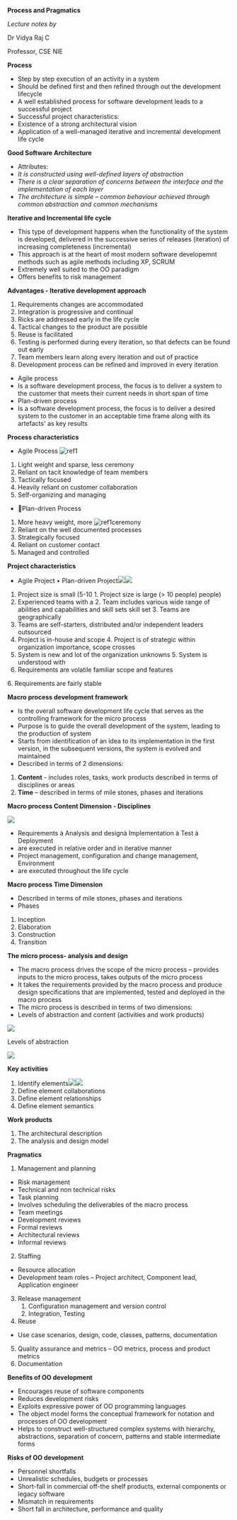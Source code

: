 **Process and Pragmatics**

*Lecture notes by*

Dr Vidya Raj C

Professor, CSE NIE

**Process**

- Step by step execution of an activity in a system
- Should be defined first and  then refined through out the development lifecycle
- A well established process for software development leads to a successful project
- Successful project characteristics:
- Existence of a strong architectural vision
- Application of a well-managed iterative and incremental development life cycle 

**Good Software Architecture**

- Attributes:
- *It is constructed using well-defined layers of abstraction*
- *There is a clear separation of concerns between  the interface and the implementation of each layer*
- *The architecture is simple – common behaviour achieved through common abstraction and common mechanisms*

**Iterative and Incremental  life cycle**

- This type of development happens when the functionality of the system is developed, delivered in the successive series of releases (iteration) of increasing completeness (incremental)
- This approach is at the heart of most modern software developemnt methods such as agile methods including XP, SCRUM
- Extremely well suited to the OO paradigm
- Offers benefits to risk management

**Advantages - Iterative development approach**

1. Requirements changes are accommodated  
1. Integration is progressive and continual
1. Ricks are addressed early in the life cycle
1. Tactical changes to the product are possible
1. Reuse is facilitated
1. Testing is performed during every iteration, so that defects can be found out early
1. Team members learn along every iteration and out of practice
1. Development process can be refined and improved in every iteration
- Agile process
- Is a software development process, the focus is to deliver a system to the customer that meets their current needs in short span of time      
- Plan-driven process
- Is a software development process, the focus is to deliver  a desired  system  to  the customer in an acceptable time frame along with its artefacts' as key results

**Process characteristics**

- Agile Process ![ref1]
1. Light weight and sparse, less ceremony
1. Reliant on tacit knowledge of team members
1. Tactically focused 
1. Heavily reliant on customer collaboration 
1. Self-organizing and managing 
- Plan-driven Process
1. More heavy weight, more ![ref1]ceremony
1. Reliant on  the well documented processes
1. Strategically focused
1. Reliant on customer contact
1. Managed and controlled

**Project characteristics**

- Agile Project  • Plan-driven Project![](https://notes-mds.vercel.app/notes/oomd/Aspose.Words.49fa3a22-7eb7-4a23-9c13-fe3949e71c04.002.png)![](https://notes-mds.vercel.app/notes/oomd/Aspose.Words.49fa3a22-7eb7-4a23-9c13-fe3949e71c04.003.png)
1. Project size is small (5-10  1. Project size is large (> 10 people) people)
1. Experienced teams with a  2. Team includes various wide range of abilities and  capabilities and skill sets skill set 3. Teams are geographically 
1. Teams are self-starters,  distributed and/or independent leaders outsourced  
1. Project is in-house and scope  4. Project is of strategic  within  organization  importance, scope crosses 
1. System is new and lot of  the organization unknowns 5. System is understood with 
1. Requirements are volatile  familiar scope and features

6\. Requirements are fairly stable

**Macro process development framework**

- Is the overall software development life cycle that serves as the controlling framework for the micro process
- Purpose is to guide the overall development of the system, leading to the production of system
- Starts  from  identification  of  an  idea  to  its implementation in the first version, in the subsequent versions, the system is evolved and maintained 
- Described in terms of 2 dimensions: 
1. **Content** - includes roles, tasks, work products described in terms of disciplines or areas
1. **Time** – described in terms of mile stones, phases and iterations

**Macro process Content Dimension - Disciplines**

![](https://notes-mds.vercel.app/notes/oomd/Aspose.Words.49fa3a22-7eb7-4a23-9c13-fe3949e71c04.004.png)

- Requirements à Analysis and designà Implementation à Test à Deployment
- are  executed in relative order and in iterative manner 
- Project management, configuration and change management, Environment 
- are executed throughout the life cycle 

**Macro process  Time Dimension**

- Described in terms of mile stones, phases and iterations
- Phases
1. Inception
1. Elaboration
1. Construction
1. Transition

**The micro process- analysis and design**

- The macro process drives the scope of the micro process – provides inputs to the micro process, takes outputs of the micro process
- It takes the requirements provided by the macro process and produce design specifications that are implemented, tested and deployed in the macro process
- The micro process is described in terms of  two  dimensions: 
- Levels of abstraction and content (activities and work products)

![](https://notes-mds.vercel.app/notes/oomd/Aspose.Words.49fa3a22-7eb7-4a23-9c13-fe3949e71c04.005.png)

Levels of abstraction

![](https://notes-mds.vercel.app/notes/oomd/Aspose.Words.49fa3a22-7eb7-4a23-9c13-fe3949e71c04.006.png)

**Key activities**

1. Identify elements![](https://notes-mds.vercel.app/notes/oomd/Aspose.Words.49fa3a22-7eb7-4a23-9c13-fe3949e71c04.007.png)![](https://notes-mds.vercel.app/notes/oomd/Aspose.Words.49fa3a22-7eb7-4a23-9c13-fe3949e71c04.008.png)
1. Define element collaborations
1. Define element relationships
1. Define element               semantics

**Work products**

1. The architectural description
1. The analysis and design  model

**Pragmatics**

1. Management and planning 
- Risk management
- Technical and non technical risks
- Task planning 
- Involves scheduling the deliverables of the macro process
- Team meetings
- Development reviews
- Formal reviews
- Architectural reviews
- Informal reviews
2. Staffing
- Resource allocation
- Development team roles – Project architect, Component lead, Application engineer
3. Release management 
   1. Configuration management  and  version control
   1. Integration, Testing
3. Reuse 
- Use case scenarios, design, code, classes, patterns, documentation 
5. Quality assurance and metrics – OO metrics, process and product metrics
5. Documentation

**Benefits of OO development**

- Encourages reuse of software components
- Reduces development risks
- Exploits expressive power of OO programming languages
- The object model forms the conceptual framework for notation and processes of OO development
- Helps to construct well-structured complex systems with hierarchy, abstractions, separation of concern, patterns and stable intermediate forms

**Risks of OO development** 

- Personnel shortfalls
- Unrealistic schedules, budgets or processes
- Short-fall in commercial off-the shelf products, external components or legacy software
- Mismatch in requirements 
- Short fall in architecture, performance and quality

[ref1]: https://notes-mds.vercel.app/notes/oomd/Aspose.Words.49fa3a22-7eb7-4a23-9c13-fe3949e71c04.001.png
